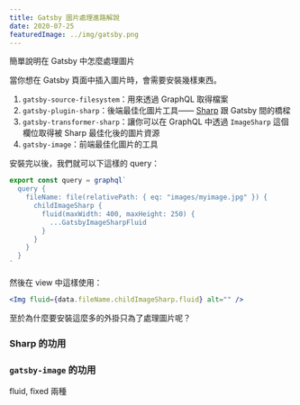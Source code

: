 ```yaml
---
title: Gatsby 圖片處理進路解說
date: 2020-07-25
featuredImage: ../img/gatsby.png
---
```


簡單說明在 Gatsby 中怎麼處理圖片 

<!-- endexcerpt -->

當你想在 Gatsby 頁面中插入圖片時，會需要安裝幾樣東西。
1. `gatsby-source-filesystem`：用來透過 GraphQL 取得檔案
1. `gatsby-plugin-sharp`：後端最佳化圖片工具—— [Sharp](https://github.com/lovell/sharp) 跟 Gatsby 間的橋樑
1. `gatsby-transformer-sharp`：讓你可以在 GraphQL 中透過 `ImageSharp` 這個欄位取得被 Sharp 最佳化後的圖片資源
1. `gatsby-image`：前端最佳化圖片的工具

安裝完以後，我們就可以下這樣的 query：

```js
export const query = graphql`
  query {
    fileName: file(relativePath: { eq: "images/myimage.jpg" }) {
      childImageSharp {
        fluid(maxWidth: 400, maxHeight: 250) {
          ...GatsbyImageSharpFluid
        }
      }
    }
  }
`
```

然後在 view 中這樣使用：

```jsx
<Img fluid={data.fileName.childImageSharp.fluid} alt="" />
```

至於為什麼要安裝這麼多的外掛只為了處理圖片呢？

### Sharp 的功用

### `gatsby-image` 的功用


fluid, fixed 兩種
